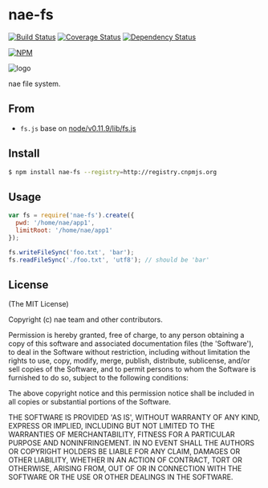 nae-fs
=======

[![Build Status](https://secure.travis-ci.org/node-app-engine/fs.png)](http://travis-ci.org/node-app-engine/fs) [![Coverage Status](https://coveralls.io/repos/node-app-engine/fs/badge.png)](https://coveralls.io/r/node-app-engine/fs) [![Dependency Status](https://gemnasium.com/node-app-engine/fs.png)](https://gemnasium.com/node-app-engine/fs)

[![NPM](https://nodei.co/npm/nae-fs.png?downloads=true&stars=true)](https://nodei.co/npm/nae-fs/)

![logo](https://raw.github.com/node-app-engine/fs/master/logo.png)

nae file system.

## From

* `fs.js` base on [node/v0.11.9/lib/fs.js](https://raw.github.com/joyent/node/v0.11.9/lib/fs.js)

## Install

```bash
$ npm install nae-fs --registry=http://registry.cnpmjs.org
```

## Usage

```js
var fs = require('nae-fs').create({
  pwd: '/home/nae/app1',
  limitRoot: '/home/nae/app1'
});

fs.writeFileSync('foo.txt', 'bar');
fs.readFileSync('./foo.txt', 'utf8'); // should be 'bar'
```

## License

(The MIT License)

Copyright (c) nae team and other contributors.

Permission is hereby granted, free of charge, to any person obtaining
a copy of this software and associated documentation files (the
'Software'), to deal in the Software without restriction, including
without limitation the rights to use, copy, modify, merge, publish,
distribute, sublicense, and/or sell copies of the Software, and to
permit persons to whom the Software is furnished to do so, subject to
the following conditions:

The above copyright notice and this permission notice shall be
included in all copies or substantial portions of the Software.

THE SOFTWARE IS PROVIDED 'AS IS', WITHOUT WARRANTY OF ANY KIND,
EXPRESS OR IMPLIED, INCLUDING BUT NOT LIMITED TO THE WARRANTIES OF
MERCHANTABILITY, FITNESS FOR A PARTICULAR PURPOSE AND NONINFRINGEMENT.
IN NO EVENT SHALL THE AUTHORS OR COPYRIGHT HOLDERS BE LIABLE FOR ANY
CLAIM, DAMAGES OR OTHER LIABILITY, WHETHER IN AN ACTION OF CONTRACT,
TORT OR OTHERWISE, ARISING FROM, OUT OF OR IN CONNECTION WITH THE
SOFTWARE OR THE USE OR OTHER DEALINGS IN THE SOFTWARE.
